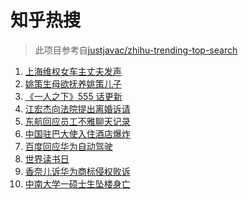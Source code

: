 # 知乎热搜

> 此项目参考自[justjavac/zhihu-trending-top-search](https://github.com/justjavac/zhihu-trending-top-search/blob/main/utils.ts)

<!-- BEGIN -->
  <!-- 最后更新时间:Fri Apr 23 2021 10:15:34 GMT+0000 (Coordinated Universal Time) -->
  1. [上海维权女车主丈夫发声](https://www.zhihu.com/search?q=特斯拉行车数据)
1. [姚策生母欲抚养姚策儿子](https://www.zhihu.com/search?q=姚策)
1. [《一人之下》555 话更新](https://www.zhihu.com/search?q=一人之下)
1. [江宏杰向法院提出离婚诉请](https://www.zhihu.com/search?q=福原爱江宏杰离婚)
1. [东航回应员工不雅聊天记录](https://www.zhihu.com/search?q=东航空姐)
1. [中国驻巴大使入住酒店爆炸](https://www.zhihu.com/search?q=巴基斯坦)
1. [百度回应华为自动驾驶](https://www.zhihu.com/search?q=华为自动驾驶)
1. [世界读书日](https://www.zhihu.com/search?q=世界读书日)
1. [香奈儿诉华为商标侵权败诉](https://www.zhihu.com/search?q=香奈儿起诉华为)
1. [中南大学一硕士生坠楼身亡](https://www.zhihu.com/search?q=中南大学研究生)
  <!-- END -->